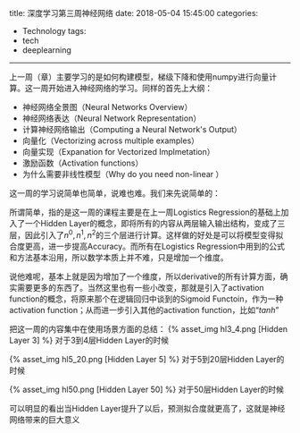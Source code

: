 title: 深度学习第三周神经网络
date: 2018-05-04 15:45:00
categories:
- Technology
tags:
- tech
- deeplearning
---

上一周（章）主要学习的是如何构建模型，梯级下降和使用numpy进行向量计算。这一周开始进入神经网络的学习。同样的首先上大纲：

*	神经网络全景图（Neural Networks Overview）
*	神经网络表达（Neural Network Representation）
*	计算神经网络输出（Computing a Neural Network's Output）
*	向量化（Vectorizing across multiple examples）
*	向量实现（Expanation for Vectorized Implmetation）
*	激励函数（Activation functions）
*	为什么需要非线性模型（Why do you need non-linear ）

这一周的学习说简单也简单，说难也难。我们来先说简单的：

所谓简单，指的是这一周的课程主要是在上一周Logistics Regression的基础上加入了一个Hidden Layer的概念，即将所有的内容从两层输入输出结构，变成了三层，因此引入了$n^0, n^1, n^2$的三个层进行计算。这样做的好处是可以将模型变得拟合度更高，进一步提高Accuracy。而所有在Logistics Regression中用到的公式和方法基本沿用，所以数学本质上并不难，只是增加一个维度。

说他难呢，基本上就是因为增加了一个维度，所以derivative的所有计算方面，确实需要更多的东西了。当然这里也有一些小改变，那就是引入了activation function的概念，将原来那个在逻辑回归中谈到的Sigmoid Functoin，作为一种activation function；从而进一步引入其他的activation function，比如“$tanh$”

把这一周的内容集中在使用场景方面的总结：
{% asset_img hl3_4.png [Hidden Layer 3] %}
对于3到4层Hidden Layer的时候

{% asset_img hl5_20.png [Hidden Layer 5] %}
对于5到20层Hidden Layer的时候

{% asset_img hl50.png [Hidden Layer 50] %}
对于50层Hidden Layer的时候

可以明显的看出当Hidden Layer提升了以后，预测拟合度就更高了，这就是神经网络带来的巨大意义
